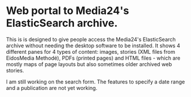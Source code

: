 # Web portal to Media24's ElasticSearch archive.

This is is designed to give people access the Media24's ElasticSearch archive without needing the desktop software to be installed. It shows 4 different panes for 4 types of content: images, stories (XML files from EidosMedia Methodé), PDFs (printed pages) and HTML files - which are mostly maps of page layouts but also sometimes older archived web stories.

I am still working on the search form. The features to specify a date range and a publication are not yet working.
